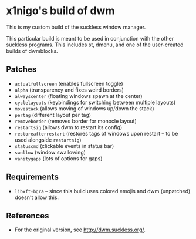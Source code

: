 # x1nigo's build of dwm
This is my custom build of the suckless window manager.

This particular build is meant to be used in conjunction with the other suckless programs. This includes st, dmenu, and one of the user-created builds of dwmblocks.

## Patches
- `actualfullscreen` (enables fullscreen toggle)
- `alpha` (transparency and fixes weird borders)
- `alwayscenter` (floating windows spawn at the center)
- `cyclelayouts` (keybindings for switching between multiple layouts)
- `movestack` (allows moving of windows up/down the stack)
- `pertag` (different layout per tag)
- `removeborder` (removes border for monocle layout)
- `restartsig` (allows dwm to restart its config)
- `restoreafterrestart` (restores tags of windows upon restart &ndash; to be used alongside `restartsig`)
- `statuscmd` (clickable events in status bar)
- `swallow` (window swallowing)
- `vanitygaps` (lots of options for gaps)

## Requirements
- `libxft-bgra` &ndash; since this build uses colored emojis and dwm (unpatched) doesn't allow this.

## References
- For the original version, see http://dwm.suckless.org/.
